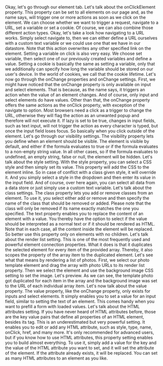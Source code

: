 Okay, let's go through our element tab. Let's talk about the onClickElement property. This property can be set to all elements on our page and, as the name says, will trigger one or more actions as soon as we click on the element. We can choose whether we want to trigger a request, navigate to a URL, set a variable or set a cookie. Of course, we can also combine those different action types. Okay, let's take a look how navigating to a URL works. Simply select navigate to, then we can either define a URL ourselves with a custom text variable or we could use one that we have in our datastore. Note that this action overwrites any other specified link on the element. Setting a variable on click is also very easy. We choose set variable, then select one of our previously created variables and define a value. Setting a cookie is basically the same as setting a variable, only that we additionally can specify how long the variable should be stored on our user's device. In the world of cookies, we call that the cookie lifetime. Let's now go through the onChange properties and onChange settings. First, we might have noticed that the onChange property is only available on input and select elements. That is because, as the name says, it triggers an action when the value of an element changes. And of course, only input and select elements do have values. Other than that, the onChange property offers the same actions as the onClick property, with exception of the navigate to option. Most browsers need a click as a trigger to change the URL, otherwise they will flag the action as an unwanted popup and therefore will not execute it. If lazy is set to be true, changes in input fields, such as text input, will not trigger the action as every character is typed, but once the input field loses focus. So basically when you click outside of the element. Let's go through our visibility settings. The visibility property lets you define when an element should be visible. The element is visible by default, and either if the formula evaluates to true or if the formula evaluates to a non-empty string value. In all other cases, so if the formula evaluates to undefined, an empty string, false or null, the element will be hidden. Let's talk about the style setting. With the style property, you can select a CSS style and then simply set its value. This property will add the CSS to the element inline. So in case of conflict with a class given style, it will override it. And you simply select a style in the dropdown and then enter its value in the input field. And of course, over here again, you can select all data from a data store or just simply use a custom text variable. Let's talk about the class settings. The class property lets you add or remove classes from an element. To use it, you select either add or remove and then specify the name of the class that should be removed or added. Please note that the class will only be removed if its name exactly matches the one you specified. The text property enables you to replace the content of an element with a value. You thereby have the option to select if the value should be interpreted as a normal text or if it should be rendered as HTML. Note that in each case, all the content inside the element will be replaced. So better use this property only on elements with no children. Let's talk about the render list setting. This is one of the most frequently used and powerful element connection properties. What it does is that it duplicates the selected element for every item of the provided array. Thereby, it also scopes the property of the array item to the duplicated element. Let's see what that means by rendering a list of photos. First, we select our photo template element and drag the array with photo URLs to its render list property. Then we select the element and use the background image CSS setting to set the image. Let's preview. As we can see, the template photo got duplicated for each item in the array and the background image was set to the URL of each individual array item. Let's now talk about the value property. The value property, like the onChange property, only exists for inputs and select elements. It simply enables you to set a value for an input field, similar to setting the text of an element. This comes handy when you want to prefill a form with loaded values. Let's talk about the HTML attributes setting. If you have never heard of HTML attributes before, those are the key value pairs that define all properties of an HTML element, besides its tag. This is an underestimated but very powerful setting. It enables you to edit or add any HTML attribute, such as style, type, name, onClick, href, and many more. It's only recommended for advanced users, but if you know how to use HTML attributes, this property setting enables you to build almost everything. To use it, simply add a value for the key and the value of the HTML attribute you want to set, and it will set the attribute of the element. If the attribute already exists, it will be replaced. You can set as many HTML attributes to an element as you like.